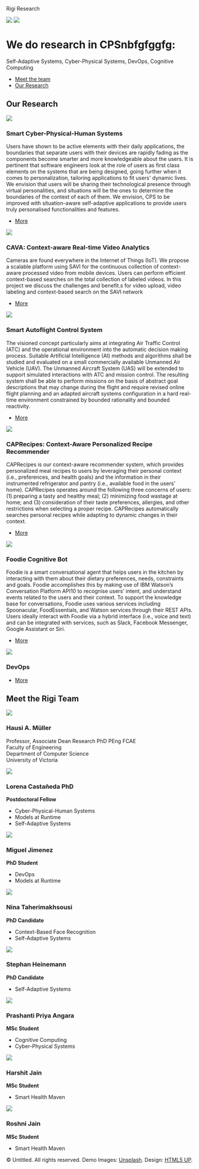 Rigi Research       

 [![](images/rigi_logo_500x91.png)](index.html) [![](images/uvic-logo.jpg)](http://www.csc.uvic.ca/) 

We do research in CPSnbfgfggfg:
==================

Self-Adaptive Systems, Cyber-Physical Systems, DevOps, Cognitive Computing

*   [Meet the team](#team)
*   [Our Research](#research)

Our Research
------------

[![](images/wearables.jpg)](#)

### Smart Cyber-Physical-Human Systems

Users have shown to be active elements with their daily applications, the boundaries that separate users with their devices are rapidly fading as the components become smarter and more knowledgeable about the users. It is pertinent that software engineers look at the role of users as first class elements on the systems that are being designed, going further when it comes to personalization, tailoring applications to fit users' dynamic lives. We envision that users will be sharing their technological presence through virtual personalities, and situations will be the ones to determine the boundaries of the context of each of them. We envision, CPS to be improved with situation-aware self-adaptive applications to provide users truly personalised functionalities and features.

*   [More](#)

[![](images/face.jpg)](#)

### CAVA: Context-aware Real-time Video Analytics

Cameras are found everywhere in the Internet of Things (IoT). We propose a scalable platform using SAVI for the continuous collection of context-aware processed video from mobile devices. Users can perform efficient context-based searches on the total collection of labeled videos. In this project we discuss the challenges and benefit.s for video upload, video labeling and context-based search on the SAVI network

*   [More](#)

[![](images/plane.jpg)](#)

### Smart Autoflight Control System

The visioned concept particularly aims at integrating Air Traffic Control (ATC) and the operational environment into the automatic decision making process. Suitable Artificial Intelligence (AI) methods and algorithms shall be studied and evaluated on a small commercially available Unmanned Air Vehicle (UAV). The Unmanned Aircraft System (UAS) will be extended to support simulated interactions with ATC and mission control. The resulting system shall be able to perform missions on the basis of abstract goal descriptions that may change during the flight and require revised online flight planning and an adapted aircraft systems configuration in a hard real-time environment constrained by bounded rationality and bounded reactivity.

*   [More](#)

[![](images/salad.jpg)](#)

### CAPRecipes: Context-Aware Personalized Recipe Recommender

CAPRecipes is our context-aware recommender system, which provides personalized meal recipes to users by leveraging their personal context (i.e., preferences, and health goals) and the information in their instrumented refrigerator and pantry (i.e., available food in the users’ home). CAPRecipes operates around the following three concerns of users: (1) preparing a tasty and healthy meal; (2) minimizing food wastage at home; and (3) consideration of their taste preferences, allergies, and other restrictions when selecting a proper recipe. CAPRecipes automatically searches personal recipes while adapting to dynamic changes in their context.

*   [More](#)

[![](images/bots.jpg)](#)

### Foodie Cognitive Bot

Foodie is a smart conversational agent that helps users in the kitchen by interacting with them about their dietary preferences, needs, constraints and goals. Foodie accomplishes this by making use of IBM Watson’s Conversation Platform API10 to recognise users’ intent, and understand events related to the users and their context. To support the knowledge base for conversations, Foodie uses various services including Spoonacular, FoodEssentials, and Watson services through their REST APIs. Users ideally interact with Foodie via a hybrid interface (i.e., voice and text) and can be integrated with services, such as Slack, Facebook Messenger, Google Assistant or Siri.

*   [More](#)

[![](images/computer.jpg)](#)

### DevOps

*   [More](#)

Meet the Rigi Team
------------------

[![](images/hausi.jpg)](http://webhome.cs.uvic.ca/~hausi/)

### Hausi A. Müller

Professor, Associate Dean Research PhD PEng FCAE  
Faculty of Engineering  
Department of Computer Science  
University of Victoria

[![](images/lc.jpg)](people/lorena-castaneda.html#)

### Lorena Castañeda PhD

**Postdoctoral Fellow**

*   Cyber-Physical-Human Systems
*   Models at Runtime
*   Self-Adaptive Systems

[![](images/mj.png)](people/miguel-jimenez.html)

### Miguel Jimenez

**PhD Student**

*   DevOps
*   Models at Runtime

[![](images/nt.jpg)](people/nina-taherimakhsousi.html)

### Nina Taherimakhsousi

**PhD Candidate**

*   Context-Based Face Recognition
*   Self-Adaptive Systems

[![](images/sh.jpg)](people/stephan-heinemann.html)

### Stephan Heinemann

**PhD Candidate**

*   Self-Adaptive Systems

[![](images/pa.jpg)](people/priya-angara.html)

### Prashanti Priya Angara

**MSc Student**

*   Cognitive Computing
*   Cyber-Physical Systems

[![](images/hj.jpg)](people/harshit-jain.html)

### Harshit Jain

**MSc Student**

*   Smart Health Maven

[![](images/rj.jpg)](people/roshni-jain.html)

### Roshni Jain

**MSc Student**

*   Smart Health Maven

© Untitled. All rights reserved. Demo Images: [Unsplash](https://unsplash.com). Design: [HTML5 UP](https://html5up.net).
